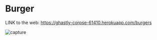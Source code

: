 # Burger

LINK to the web: https://ghastly-corpse-61410.herokuapp.com/burgers

![capture](https://user-images.githubusercontent.com/28827821/32255124-66f9f1c2-be6b-11e7-96d8-cdd0605d4f18.JPG)
